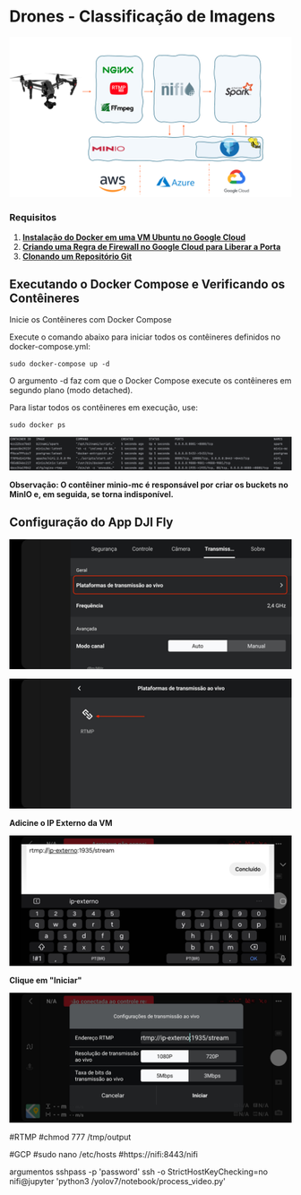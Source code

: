 # Drones - Classificação de Imagens



![/docs/capa.png](docs%2Fcapa.png)

### Requisitos
1. [**Instalação do Docker em uma VM Ubuntu no Google Cloud**](docs/instalando-docker.md)
2. [**Criando uma Regra de Firewall no Google Cloud para Liberar a Porta**](docs/regra-firewall.md)
3. [**Clonando um Repositório Git**](docs/git-clone.md)

## Executando o Docker Compose e Verificando os Contêineres

Inicie os Contêineres com Docker Compose

Execute o comando abaixo para iniciar todos os contêineres definidos no docker-compose.yml:
````
sudo docker-compose up -d
````
O argumento -d faz com que o Docker Compose execute os contêineres em segundo plano (modo detached).

Para listar todos os contêineres em execução, use:
```
sudo docker ps
```
![/docks/Dockerps.png](docs%2FDockerps.png)

**Observação: O contêiner minio-mc é responsável por criar os buckets no MinIO e, em seguida, se torna indisponível.**


## Configuração do App DJI Fly

<p align="left">
  <img src="/docs/Screenshot_20241106_201650.jpg" width="700">
</p>

<p align="left">
  <img src="/docs/Screenshot_20241106_201657.jpg" width="700">
</p>

**Adicine o IP Externo da VM**
<p align="left">
  <img src="/docs/Screenshot_20241106_201621.jpg" width="700">
</p>

**Clique em "Iniciar"**

<p align="left">
  <img src="/docs/Screenshot_20241106_201641.jpg" width="700">
</p>

#RTMP
#chmod 777 /tmp/output

#GCP
#sudo nano /etc/hosts
#https://nifi:8443/nifi


argumentos
sshpass -p 'password' ssh -o StrictHostKeyChecking=no nifi@jupyter 'python3 /yolov7/notebook/process_video.py'

